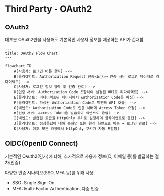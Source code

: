 # Third Party - OAuth2

## OAuth2

대부분 OAuth2만을 사용해도 기본적인 사용자 정보를 제공하는 API가 존재함

```mermaid
---
title: OAuth2 Flow Chart
---

flowchart TD
    A[사용자: 로그인 버튼 클릭] -->
    B[클라이언트: Authorization Request 전송<br/>→ 인증 서버 로그인 페이지로 리다이렉트] -->
    C[사용자: 로그인 정보 입력 후 인증 완료] -->
    D[인증 서버: Authorization Code 포함하여 설정된 URI로 리다이렉트] -->
    E[클라이언트: 리다이렉트된 페이지에서 Authorization Code를 파싱] -->
    F[클라이언트: 파싱된 Authorization Code로 백엔드 API 호출] -->
    G[백엔드: Authorization Code로 인증 서버에 Access Token 요청] -->
    H[인증 서버: Access Token을 발급하여 백엔드로 응답] -->
    I[백엔드: 발급된 토큰을 HttpOnly 쿠키로 설정하여 클라이언트로 응답] -->
    J[클라이언트: 정상응답에 대해 홈화면 또는 원래 화면으로 이동 → 로그인 완료] -->
    K[사용자: 이후 모든 요청에서 HttpOnly 쿠키가 자동 포함됨]
```

## OIDC(OpenID Connect)

기본적인 OAuth2(인가)에 더해,
추가적으로 사용자 정보(ID, 이메일 등)를 발급하는 절차(인증)

다양한 인증 시나리오(SSO, MFA 등)를 위해 사용

- SSO: Single Sign-On
- MFA: Multi-Factor Authentication, 다중 인증

